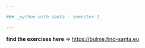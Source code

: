 ```yaml
---

### _python with santa - semester 1_

---
```


**find the exercises here** => https://bulme.find-santa.eu

